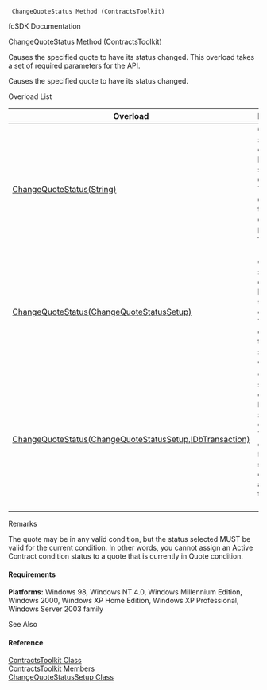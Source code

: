 ﻿     ChangeQuoteStatus Method (ContractsToolkit)                                                   

fcSDK Documentation

ChangeQuoteStatus Method (ContractsToolkit)

Causes the specified quote to have its status changed. This overload takes a set of required parameters for the API.

Causes the specified quote to have its status changed.

Overload List

| Overload | Description |
| --- | --- |
| [ChangeQuoteStatus(String)](FChoice.Toolkits.Clarify~FChoice.Toolkits.Clarify.Contracts.ContractsToolkit~ChangeQuoteStatus(String).md) | Causes the specified quote to have its status changed. This overload takes a set of required parameters for the API.   |
| [ChangeQuoteStatus(ChangeQuoteStatusSetup)](FChoice.Toolkits.Clarify~FChoice.Toolkits.Clarify.Contracts.ContractsToolkit~ChangeQuoteStatus(ChangeQuoteStatusSetup).md) | Causes the specified quote to have its status changed. This overload takes a setup object.   |
| [ChangeQuoteStatus(ChangeQuoteStatusSetup,IDbTransaction)](FChoice.Toolkits.Clarify~FChoice.Toolkits.Clarify.Contracts.ContractsToolkit~ChangeQuoteStatus(ChangeQuoteStatusSetup,IDbTransaction).md) | Causes the specified quote to have its status changed. This overload takes a setup object and a database transaction.   |

Remarks

The quote may be in any valid condition, but the status selected MUST be valid for the current condition. In other words, you cannot assign an Active Contract condition status to a quote that is currently in Quote condition.

#### Requirements

**Platforms:** Windows 98, Windows NT 4.0, Windows Millennium Edition, Windows 2000, Windows XP Home Edition, Windows XP Professional, Windows Server 2003 family

See Also

#### Reference

[ContractsToolkit Class](FChoice.Toolkits.Clarify~FChoice.Toolkits.Clarify.Contracts.ContractsToolkit.md)  
[ContractsToolkit Members](FChoice.Toolkits.Clarify~FChoice.Toolkits.Clarify.Contracts.ContractsToolkit_members.md)  
[ChangeQuoteStatusSetup Class](FChoice.Toolkits.Clarify~FChoice.Toolkits.Clarify.Contracts.ChangeQuoteStatusSetup.md)